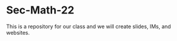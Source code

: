 # Sec-Math-22

This is a repository for our class and we will create slides, IMs, and websites.





